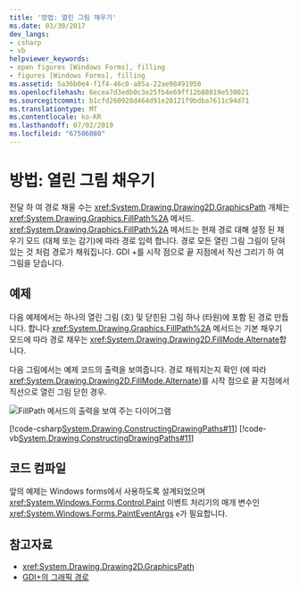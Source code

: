 ```yaml
---
title: '방법: 열린 그림 채우기'
ms.date: 03/30/2017
dev_langs:
- csharp
- vb
helpviewer_keywords:
- open figures [Windows Forms], filling
- figures [Windows Forms], filling
ms.assetid: 5a36b0e4-f1f4-46c0-a85a-22ae98491950
ms.openlocfilehash: 6ecea7d3edb0c3e25fb4e69ff12b88019e530021
ms.sourcegitcommit: b1cfd260928d464d91e20121f9bdba7611c94d71
ms.translationtype: MT
ms.contentlocale: ko-KR
ms.lasthandoff: 07/02/2019
ms.locfileid: "67506080"
---
```

# <a name="how-to-fill-open-figures"></a>방법: 열린 그림 채우기
전달 하 여 경로 채울 수는 <xref:System.Drawing.Drawing2D.GraphicsPath> 개체는 <xref:System.Drawing.Graphics.FillPath%2A> 메서드. <xref:System.Drawing.Graphics.FillPath%2A> 메서드는 현재 경로 대해 설정 된 채우기 모드 (대체 또는 감기)에 따라 경로 입력 합니다. 경로 모든 열린 그림 그림이 닫혀 있는 것 처럼 경로가 채워집니다. GDI +를 시작 점으로 끝 지점에서 직선 그리기 하 여 그림을 닫습니다.  
  
## <a name="example"></a>예제  
 다음 예제에서는 하나의 열린 그림 (호) 및 닫힌된 그림 하나 (타원)에 포함 된 경로 만듭니다. 합니다 <xref:System.Drawing.Graphics.FillPath%2A> 메서드는 기본 채우기 모드에 따라 경로 채우는 <xref:System.Drawing.Drawing2D.FillMode.Alternate>합니다.  
  
 다음 그림에서는 예제 코드의 출력을 보여줍니다. 경로 채워지는지 확인 (에 따라 <xref:System.Drawing.Drawing2D.FillMode.Alternate>)를 시작 점으로 끝 지점에서 직선으로 열린 그림 닫힌 경우.  
  
 ![FillPath 메서드의 출력을 보여 주는 다이어그램](./media/how-to-fill-open-figures/fill-path-alternate-mode.png)  
  
 [!code-csharp[System.Drawing.ConstructingDrawingPaths#11](~/samples/snippets/csharp/VS_Snippets_Winforms/System.Drawing.ConstructingDrawingPaths/CS/Class1.cs#11)]
 [!code-vb[System.Drawing.ConstructingDrawingPaths#11](~/samples/snippets/visualbasic/VS_Snippets_Winforms/System.Drawing.ConstructingDrawingPaths/VB/Class1.vb#11)]  
  
## <a name="compiling-the-code"></a>코드 컴파일  
 앞의 예제는 Windows forms에서 사용하도록 설계되었으며 <xref:System.Windows.Forms.Control.Paint> 이벤트 처리기의 매개 변수인 <xref:System.Windows.Forms.PaintEventArgs> `e`가 필요합니다.  
  
## <a name="see-also"></a>참고자료

- <xref:System.Drawing.Drawing2D.GraphicsPath>
- [GDI+의 그래픽 경로](graphics-paths-in-gdi.md)
